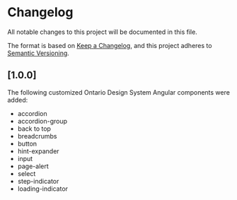 # Changelog

All notable changes to this project will be documented in this file.

The format is based on [Keep a Changelog](https://keepachangelog.com/en/1.0.0/),
and this project adheres to [Semantic Versioning](https://semver.org/spec/v2.0.0.html).

## [1.0.0]
The following customized Ontario Design System Angular components were added:
- accordion
- accordion-group
- back to top
- breadcrumbs
- button
- hint-expander
- input
- page-alert
- select
- step-indicator
- loading-indicator